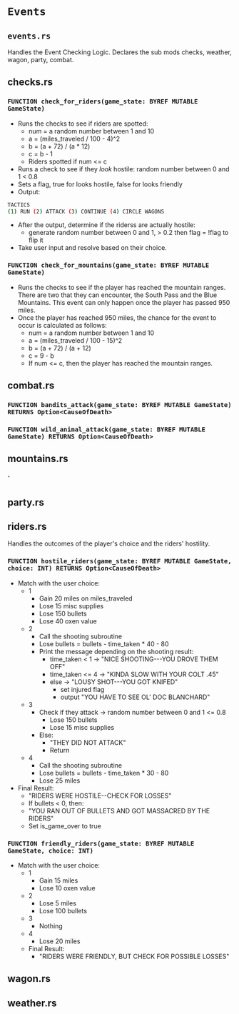 # `Events`

## `events.rs`
Handles the Event Checking Logic. Declares the sub mods checks, weather, wagon, party, combat.

## checks.rs

### `FUNCTION check_for_riders(game_state: BYREF MUTABLE GameState)`
* Runs the checks to see if riders are spotted:
    * num = a random number between 1 and 10
    * a = (miles_traveled / 100 - 4)^2
    * b = (a + 72) / (a * 12)
    * c = b - 1
    * Riders spotted if num <= c
* Runs a check to see if they _look_ hostile: random number between 0 and 1 < 0.8
* Sets a flag, true for looks hostile, false for looks friendly
* Output:
```bash
TACTICS
(1) RUN (2) ATTACK (3) CONTINUE (4) CIRCLE WAGONS
```
* After the output, determine if the riderss are actually hostile:
    * generate random number between 0 and 1, > 0.2 then flag = !flag to flip it
* Take user input and resolve based on their choice.

### `FUNCTION check_for_mountains(game_state: BYREF MUTABLE GameState) `
* Runs the checks to see if the player has reached the mountain ranges. There are two that they can encounter, the South Pass and the Blue Mountains. This event can only happen once the player has passed 950 miles.
* Once the player has reached 950 miles, the chance for the event to occur is calculated as follows:
    * num = a random number between 1 and 10
    * a = (miles_traveled / 100 - 15)^2
    * b = (a + 72) / (a + 12)
    * c = 9 - b
    * If num <= c, then the player has reached the mountain ranges.

## combat.rs

### `FUNCTION bandits_attack(game_state: BYREF MUTABLE GameState) RETURNS Option<CauseOfDeath>`

### `FUNCTION wild_animal_attack(game_state: BYREF MUTABLE GameState) RETURNS Option<CauseOfDeath>`

## mountains.rs

### `

## party.rs

## riders.rs

Handles the outcomes of the player's choice and the riders' hostility.

### `FUNCTION hostile_riders(game_state: BYREF MUTABLE GameState, choice: INT) RETURNS Option<CauseOfDeath>`
* Match with the user choice:
    * 1
        * Gain 20 miles on miles_traveled
        * Lose 15 misc supplies
        * Lose 150 bullets
        * Lose 40 oxen value
    * 2
        * Call the shooting subroutine
        * Lose bullets = bullets - time_taken * 40 - 80
        * Print the message depending on the shooting result:
            * time_taken < 1 -> "NICE SHOOTING---YOU DROVE THEM OFF"
            * time_taken <= 4 -> "KINDA SLOW WITH YOUR COLT .45"
            * else -> "LOUSY SHOT---YOU GOT KNIFED"
                * set injured flag
                * output "YOU HAVE TO SEE OL' DOC BLANCHARD"
    * 3
        * Check if they attack -> random number between 0 and 1 <= 0.8
            * Lose 150 bullets
            * Lose 15 misc supplies
        * Else:
            * "THEY DID NOT ATTACK"
            * Return
    * 4
        * Call the shooting subroutine
        * Lose bullets = bullets - time_taken * 30 - 80
        * Lose 25 miles
* Final Result:
    * "RIDERS WERE HOSTILE--CHECK FOR LOSSES"
    * If bullets < 0, then:
    * "YOU RAN OUT OF BULLETS AND GOT MASSACRED BY THE RIDERS"
    * Set is_game_over to true

### `FUNCTION friendly_riders(game_state: BYREF MUTABLE GameState, choice: INT)`
* Match with the user choice:
    * 1
        * Gain 15 miles
        * Lose 10 oxen value
    * 2
        * Lose 5 miles
        * Lose 100 bullets
    * 3
        * Nothing
    * 4
        * Lose 20 miles
    * Final Result:
        * "RIDERS WERE FRIENDLY, BUT CHECK FOR POSSIBLE LOSSES"


## wagon.rs

## weather.rs